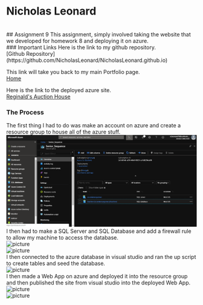 # Nicholas Leonard
<br/>
## Assignment 9
This assignment, simply involved taking the website that we developed for homework 8 and deploying it on azure.
<br/>
### Important Links
Here is the link to my github repository.<br/>
[Github Repository](https://github.com/NicholasLeonard/NicholasLeonard.github.io)<br/>

This link will take you back to my main Portfolio page.<br/>
[Home](../index.md)<br/>

Here is the link to the deployed azure site.<br/>
[Reginald's Auction House](https://hw9.azurewebsites.net)

### The Process
The first thing I had to do was make an account on azure and create a resource group to house all of the azure stuff.<br/>
![picture](../Portfolio_Photos/Assignment9/ResourceGroup.PNG)
<br/>
I then had to make a SQL Server and SQL Database and add a firewall rule to allow my machine to access the database.<br/>
![picture](FirewallRule.PNG)
<br/>
![picture](azureDBEmpty.PNG)
<br/>
I then connected to the azure database in visual studio and ran the up script to create tables and seed the database.<br/>
![picture](azureDBPopulated.PNG)
<br/>
I then made a Web App on azure and deployed it into the resource group and then published the site from visual studio into the deployed Web App.<br/>
![picture](azureWebappNotpublished.PNG)
<br/>
![picture](azureWebappPublished.PNG)
